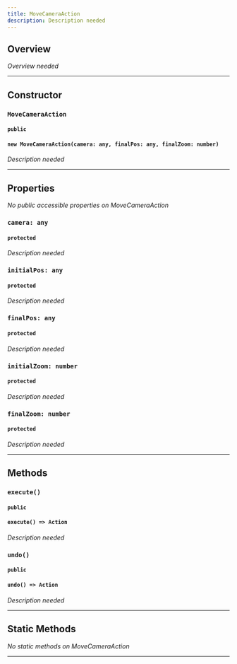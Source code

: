 ```yaml
---
title: MoveCameraAction
description: Description needed
---
```



## Overview
*Overview needed*

---


## Constructor

### `MoveCameraAction`
#### `public`
#### `new MoveCameraAction(camera: any, finalPos: any, finalZoom: number)`
*Description needed*

---


## Properties

*No public accessible properties on MoveCameraAction*

### `camera: any`
#### `protected`
*Description needed*

### `initialPos: any`
#### `protected`
*Description needed*

### `finalPos: any`
#### `protected`
*Description needed*

### `initialZoom: number`
#### `protected`
*Description needed*

### `finalZoom: number`
#### `protected`
*Description needed*

---


## Methods

### `execute()`
#### `public`
#### `execute() => Action`
*Description needed*

### `undo()`
#### `public`
#### `undo() => Action`
*Description needed*

---


## Static Methods

*No static methods on MoveCameraAction*

---
